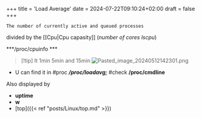 +++
title = 'Load Average'
date = 2024-07-22T09:10:24+02:00
draft = false
+++

    The number of currently active and queued processes
divided by the [[Cpu|Cpu capasity]] (*number of cores lscpu*)

***/proc/cpuinfo ***

>[!tip] It 1min 5min and 15min
![Pasted_image_20240512142301.png](/Notes/Pasted_image_20240512142301.png)

- U can find it in
	#proc
	***/proc/loadavg;***
    #check **/proc/cmdline**

Also displayed by 
- **uptime**
- **w**
- [top]({{< ref "posts/Linux/top.md" >}}) 

